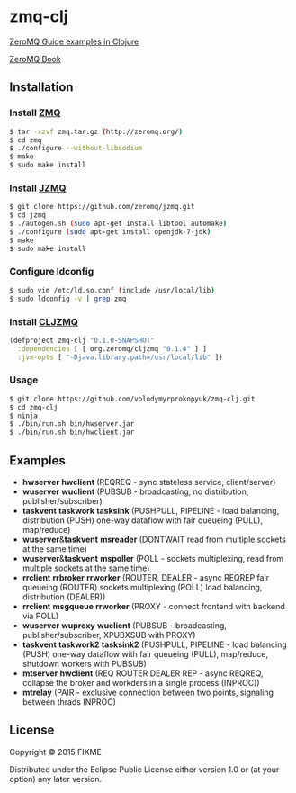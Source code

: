 # zmq-clj

[ZeroMQ Guide examples in Clojure](https://github.com/imatix/zguide)

[ZeroMQ Book](http://shop.oreilly.com/product/0636920026136.do)

## Installation

### Install [ZMQ](https://github.com/zeromq/libzmq)

```bash
$ tar -xzvf zmq.tar.gz (http://zeromq.org/)
$ cd zmq
$ ./configure --without-libsodium
$ make
$ sudo make install
```

### Install [JZMQ](https://github.com/zeromq/jzmq)

```bash
$ git clone https://github.com/zeromq/jzmq.git
$ cd jzmq
$ ./autogen.sh (sudo apt-get install libtool automake)
$ ./configure (sudo apt-get install openjdk-7-jdk)
$ make
$ sudo make install
```

### Configure ldconfig

```bash
$ sudo vim /etc/ld.so.conf (include /usr/local/lib)
$ sudo ldconfig -v | grep zmq
```
### Install [CLJZMQ](https://github.com/zeromq/cljzmq)

```clojure
(defproject zmq-clj "0.1.0-SNAPSHOT"
  :dependencies [ [ org.zeromq/cljzmq "0.1.4" ] ]
  :jvm-opts [ "-Djava.library.path=/usr/local/lib" ])
```

### Usage

```bash
$ git clone https://github.com/volodymyrprokopyuk/zmq-clj.git
$ cd zmq-clj
$ ninja
$ ./bin/run.sh bin/hwserver.jar
$ ./bin/run.sh bin/hwclient.jar
```

## Examples
- **hwserver** **hwclient** (REQREQ - sync stateless service, client/server)
- **wuserver** **wuclient** (PUBSUB - broadcasting, no distribution,
  publisher/subscriber)
- **taskvent** **taskwork** **tasksink** (PUSHPULL, PIPELINE - load balancing,
  distribution (PUSH) one-way dataflow with fair queueing (PULL), map/reduce)
- **wuserver**&**taskvent** **msreader** (DONTWAIT read
  from multiple sockets at the same time)
- **wuserver**&**taskvent** **mspoller** (POLL - sockets multiplexing, read
  from multiple sockets at the same time)
- **rrclient** **rrbroker** **rrworker** (ROUTER, DEALER - async REQREP
  fair queueing (ROUTER) sockets multiplexing (POLL) load balancing,
  distribution (DEALER))
- **rrclient** **msgqueue** **rrworker** (PROXY - connect frontend with
  backend via POLL)
- **wuserver** **wuproxy** **wuclient** (PUBSUB - broadcasting,
  publisher/subscriber, XPUBXSUB with PROXY)
- **taskvent** **taskwork2** **tasksink2** (PUSHPULL, PIPELINE - load
  balancing (PUSH) one-way dataflow with fair queueing (PULL), map/reduce,
  shutdown workers with PUBSUB)
- **mtserver** **hwclient** (REQ ROUTER DEALER REP - async REQREQ, collapse
  the broker and workders in a single process (INPROC))
- **mtrelay** (PAIR - exclusive connection between two points, signaling between
  thrads INPROC)

## License

Copyright © 2015 FIXME

Distributed under the Eclipse Public License either version 1.0 or (at
your option) any later version.
